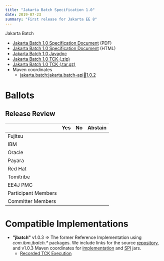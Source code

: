 ```yaml
---
title: "Jakarta Batch Specification 1.0"
date: 2019-07-23
summary: "First release for Jakarta EE 8"
---
```

Jakarta Batch

* [Jakarta Batch 1.0 Specification Document](./batch_1.0.pdf) (PDF)
* [Jakarta Batch 1.0 Specification Document](./batch_1.0.html) (HTML)
* [Jakarta Batch 1.0 Javadoc](./apidocs)
* [Jakarta Batch 1.0 TCK (.zip)](./jakarta.batch.official.tck-1.0.2.zip)
* [Jakarta Batch 1.0 TCK (.tar.gz)](./jakarta.batch.official.tck-1.0.2.tar.gz)
* Maven coordinates
  * [jakarta.batch:jakarta.batch-api:jar:1.0.2](https://search.maven.org/artifact/jakarta.batch/jakarta.batch-api/1.0.2/jar)

# Ballots

## Release Review

|                       |  Yes    | No      | Abstain  |
|-----------------------|---------|---------|----------|
|Fujitsu                |         |         |          |
|IBM                    |         |         |          |
|Oracle                 |         |         |          |
|Payara                 |         |         |          |
|Red Hat                |         |         |          |
|Tomitribe              |         |         |          |
|EE4J PMC               |         |         |          |
|Participant Members    |         |         |          |
|Committer Members      |         |         |          |

# Compatible Implementations

* **"jbatch"** v1.0.3 =>  The former Reference Implementation using _com.ibm.jbatch.*_ packages.  We include links for the source [repository](https://github.com/WASdev/standards.jsr352.jbatch), and v1.0.3 Maven coordinates for [implementation](https://repo1.maven.org/maven2/com/ibm/jbatch/com.ibm.jbatch.container/1.0.3/com.ibm.jbatch.container-1.0.3.jar) and [SPI](https://repo1.maven.org/maven2/com/ibm/jbatch/com.ibm.jbatch.spi/1.0.3/com.ibm.jbatch.spi-1.0.3.jar) jars.
  * [Recorded TCK Execution](jbatch-tck-run.log)
